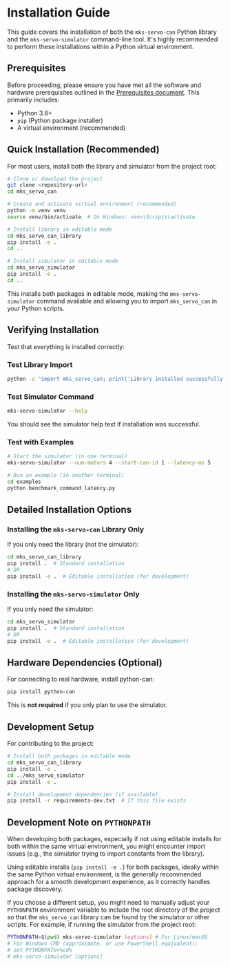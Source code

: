 # Installation Guide

This guide covers the installation of both the `mks-servo-can` Python library and the `mks-servo-simulator` command-line tool. It's highly recommended to perform these installations within a Python virtual environment.

## Prerequisites

Before proceeding, please ensure you have met all the software and hardware prerequisites outlined in the [Prerequisites document](./prerequisites.md). This primarily includes:

* Python 3.8+
* `pip` (Python package installer)
* A virtual environment (recommended)

## Quick Installation (Recommended)

For most users, install both the library and simulator from the project root:

```bash
# Clone or download the project
git clone <repository-url>
cd mks_servo_can

# Create and activate virtual environment (recommended)
python -m venv venv
source venv/bin/activate  # On Windows: venv\Scripts\activate

# Install library in editable mode
cd mks_servo_can_library
pip install -e .
cd ..

# Install simulator in editable mode  
cd mks_servo_simulator
pip install -e .
cd ..
```

This installs both packages in editable mode, making the `mks-servo-simulator` command available and allowing you to import `mks_servo_can` in your Python scripts.

## Verifying Installation

Test that everything is installed correctly:

### Test Library Import
```bash
python -c "import mks_servo_can; print('Library installed successfully!')"
```

### Test Simulator Command
```bash
mks-servo-simulator --help
```

You should see the simulator help text if installation was successful.

### Test with Examples
```bash
# Start the simulator (in one terminal)
mks-servo-simulator --num-motors 4 --start-can-id 1 --latency-ms 5

# Run an example (in another terminal)
cd examples
python benchmark_command_latency.py
```

## Detailed Installation Options

### Installing the `mks-servo-can` Library Only

If you only need the library (not the simulator):

```bash
cd mks_servo_can_library
pip install .  # Standard installation
# OR
pip install -e .  # Editable installation (for development)
```

### Installing the `mks-servo-simulator` Only

If you only need the simulator:

```bash
cd mks_servo_simulator  
pip install .  # Standard installation
# OR
pip install -e .  # Editable installation (for development)
```

## Hardware Dependencies (Optional)

For connecting to real hardware, install python-can:

```bash
pip install python-can
```

This is **not required** if you only plan to use the simulator.

## Development Setup

For contributing to the project:

```bash
# Install both packages in editable mode
cd mks_servo_can_library
pip install -e .
cd ../mks_servo_simulator
pip install -e .

# Install development dependencies (if available)
pip install -r requirements-dev.txt  # If this file exists
```

## Development Note on `PYTHONPATH`

When developing both packages, especially if not using editable installs for both within the same virtual environment, you might encounter import issues (e.g., the simulator trying to import constants from the library).

Using editable installs (`pip install -e .`) for both packages, ideally within the same Python virtual environment, is the generally recommended approach for a smooth development experience, as it correctly handles package discovery.

If you choose a different setup, you might need to manually adjust your `PYTHONPATH` environment variable to include the root directory of the project so that the `mks_servo_can` library can be found by the simulator or other scripts. For example, if running the simulator from the project root:
```bash
PYTHONPATH=$(pwd) mks-servo-simulator [options] # For Linux/macOS
# For Windows CMD (approximate, or use PowerShell equivalent):
# set PYTHONPATH=%cd%
# mks-servo-simulator [options]
```
